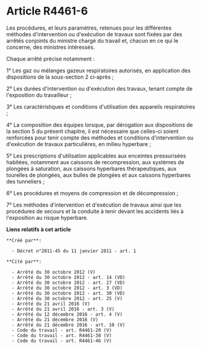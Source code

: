 # Article R4461-6

Les procédures, et leurs paramètres, retenues pour les différentes méthodes d'intervention ou d'exécution de travaux sont
fixées par des arrêtés conjoints du ministre chargé du travail et, chacun en ce qui le concerne, des ministres intéressés. 

Chaque arrêté précise notamment : 

1° Les gaz ou mélanges gazeux respiratoires autorisés, en application des dispositions de la sous-section 2 ci-après ; 

2° Les durées d'intervention ou d'exécution des travaux, tenant compte de l'exposition du travailleur ; 

3° Les caractéristiques et conditions d'utilisation des appareils respiratoires ; 

4° La composition des équipes lorsque, par dérogation aux dispositions de la section 5 du présent chapitre, il est nécessaire
que celles-ci soient renforcées pour tenir compte des méthodes et conditions d'intervention ou d'exécution de travaux
particulières, en milieu hyperbare ; 

5° Les prescriptions d'utilisation applicables aux enceintes pressurisées habitées, notamment aux caissons de recompression,
aux systèmes de plongées à saturation, aux caissons hyperbares thérapeutiques, aux tourelles de plongées, aux bulles de
plongées et aux caissons hyperbares des tunneliers ; 

6° Les procédures et moyens de compression et de décompression ; 

7° Les méthodes d'intervention et d'exécution de travaux ainsi que les procédures de secours et la conduite à tenir devant
les accidents liés à l'exposition au risque hyperbare.

**Liens relatifs à cet article**

	**Créé par**:

	  - Décret n°2011-45 du 11 janvier 2011 - art. 1

	**Cité par**:

	  - Arrêté du 30 octobre 2012 (V)
	  - Arrêté du 30 octobre 2012 - art. 14 (VD)
	  - Arrêté du 30 octobre 2012 - art. 27 (VD)
	  - Arrêté du 30 octobre 2012 - art. 3 (VD)
	  - Arrêté du 30 octobre 2012 - art. 30 (VD)
	  - Arrêté du 30 octobre 2012 - art. 25 (V)
	  - Arrêté du 21 avril 2016 (V)
	  - Arrêté du 21 avril 2016 - art. 3 (V)
	  - Arrêté du 12 décembre 2016 - art. 4 (V)
	  - Arrêté du 21 décembre 2016 (V)
	  - Arrêté du 21 décembre 2016 - art. 10 (V)
	  - Code du travail - art. R4461-20 (V)
	  - Code du travail - art. R4461-38 (V)
	  - Code du travail - art. R4461-46 (V)
